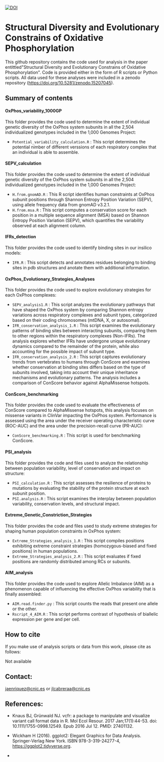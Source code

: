

[![DOI](https://zenodo.org/badge/DOI/10.5281/zenodo.15207045.svg)](https://doi.org/10.5281/zenodo.15207045)


# Structural Diversity and Evolutionary Constrains of Oxidative Phosphorylation

This github repository contains the code used for analysis in the paper entittled"Structural Diversity and Evolutionary Constrains of Oxidative Phosphorylation". Code is provided either in the form of R scripts or Python scripts. All data used for these analyses were included in a zenodo repository (https://doi.org/10.5281/zenodo.15207045).

## Summary of contents
#### OxPhos_variability_1000GP
This folder provides the code used to determine the extent of individual genetic diversity of the OxPhos system subunits in all the 2,504 individualized genotypes included in the 1,000 Genomes Project:

- `Potential_variability_calculation.R` : This script determines the potential nimber of different verssions of each respiratory complex that an individual is able to assemble.

#### SEPV_calculation
This folder provides the code used to determine the extent of individual genetic diversity of the OxPhos system subunits in all the 2,504 individualized genotypes included in the 1,000 Genomes Project:

- `H.from.gnomAD.R` : This R script identifies human constraints at OxPhos subunit positions through Shannon Entropy Position Variation (SEPV), using allele frequency data from gnomAD v3.2.1.
- `H.from.msa.R` : This script computes a conservation score for each position in a multiple sequence alignment (MSA) based on Shannon Entropy Position Variation (SEPV), which quantifies the variability observed at each alignment column.

#### IFRs_detection
This folder provides the code used to identify binding sites in our insilico models: 

- `IFR.R` : This script detects and annotates residues belonging to binding sites in pdb structures and anotate them with additional information.

#### OxPhos_Evolutionary_Strategies_Analyses
This folder provides the code used to explore evolutionary strategies for each OxPhos complexes: 

- `SEPV_analysis1.R` : This script analyzes the evolutionary pathways that have shaped the OxPhos system by comparing Shannon entropy variations across respiratory complexes and subunit types, categorized based on their coding chromosomes (mtDNA, X, or autosomal).
- `IFR_conservation_analysis_1.R` : This script examines the evolutionary patterns of binding sites between interacting subunits, comparing them to other regions within the respiratory complexes (Non-IFRs). The analysis explores whether IFRs have undergone unique evolutionary dynamics compared to the remainder of the protein, while also accounting for the possible impact of subunit type.
- `IFR_conservation_analysis_2.R` : This script captures evolutionary trends from vertebrates to humans through ConScore and examines whether conservation at binding sites differs based on the type of subunits involved, taking into account their unique inheritance mechanisms and evolutionary patterns. The analysis includes a comparison of ConScore behavior against AlphaMissense hotspots.

#### ConScore_benchmarking
This folder provides the code used to evaluate the effectiveness of ConScore compared to AlphaMissense hotspots, this analysis focuses on missense variants in ClinVar impacting the OxPhos system. Performance is assessed using the area under the receiver operating characteristic curve (ROC-AUC) and the area under the precision-recall curve (PR-AUC): 

- `ConScore_benchmarking.R` : This script is used for benchmarking ConScore.

#### PSI_analysis
This folder provides the code and files used to analyze the relationship between population variability, level of conservation and impact on structure:

- `PSI_calculation.R` : This script assesses the resilience of proteins to mutations by evaluating the stability of the protein structure at each subunit position.
- `PSI.analysis.R` : This script examines the interplay between population variability, conservation levels, and structural impact.

#### Extreme_Genetic_Constriction_Strategies
This folder provides the code and files used to study extreme strategies for shaping human population constraints in OxPhos system:

- `Extreme_Strategies_analysis_1.R` : This script compiles positions exhibiting extreme constraint strategies (homozygous-biased and fixed positions) in human populations.
- `Extreme_Strategies_analysis_2.R` : This script evaluates if fixed positions are randomly distributed among RCs or subunits.

#### AIM_analysis
This folder provides the code used to explore Allelic Imbalance (AIM) as a phenomenon capable of influencing the effective OxPhos variability that is finally assembled:

- `AIM.read.finder.py` : This script counts the reads that present one allele or the other.
- `Rscript_4_AIM.R` : This script performs contrast of hypothesis of biallelic expression per gene and per cell.


## How to cite

If you make use of analysis scripts or data from this work, please cite as follows:

Not available

## Contact: 
jaenriquez@cnic.es or jlcabreraa@cnic.es 

## References:

- Knaus BJ, Grünwald NJ. vcfr: a package to manipulate and visualize variant call format data in R. Mol Ecol Resour. 2017 Jan;17(1):44-53. doi: 10.1111/1755-0998.12549. Epub 2016 Jul 12. PMID: 27401132.

- Wickham H (2016). ggplot2: Elegant Graphics for Data Analysis. Springer-Verlag New York. ISBN 978-3-319-24277-4, https://ggplot2.tidyverse.org.

- 
